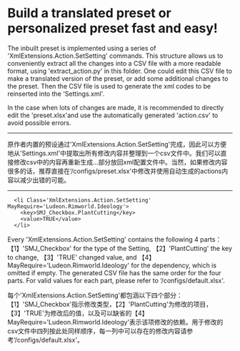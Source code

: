 # Build a translated preset or personalized preset fast and easy!

The inbuilt preset is implemented using a series of 'XmlExtensions.Action.SetSetting' commands. This structure allows us to conveniently extract all the changes into a CSV file with a more readable format, using 'extract_action.py' in this folder. One could edit this CSV file to make a translated version of the preset, or add some additional changes to the preset. Then the CSV file is used to generate the xml codes to be reinserted into the 'Settings.xml'.

In the case when lots of changes are made, it is recommended to directly edit the 'preset.xlsx'and use the automatically generated 'action.csv' to avoid possible errors.

---

原作者内置的预设通过'XmlExtensions.Action.SetSetting'完成，因此可以方便地从'Settings.xml'中提取出所有修改内容并整理到一个csv文件中。我们可以直接修改csv中的内容再重新生成<actions>...</actions>部分放回xml配置文件中。当然，如果修改内容很多的话，推荐直接在‘/configs/preset.xlsx'中修改并使用自动生成的actions内容以减少出错的可能。

---

```
  <li Class='XmlExtensions.Action.SetSetting' MayRequire='Ludeon.Rimworld.Ideology'>
    <key>SMJ_Checkbox.PlantCutting</key>
    <value>TRUE</value>
  </li>
```
Every 'XmlExtensions.Action.SetSetting' contains the following 4 parts：【1】'SMJ_Checkbox' for the type of the Setting, 【2】'PlantCutting' the key to change, 【3】'TRUE' changed value, and 【4】MayRequire='Ludeon.Rimworld.Ideology' for the dependency, which is omitted if empty. The generated CSV file has the same order for the four parts. For valid values for each part, please refer to ‘/configs/default.xlsx'.

每个'XmlExtensions.Action.SetSetting'都包涵以下四个部分：【1】'SMJ_Checkbox'指示修改类型，【2】'PlantCutting'为修改的项目，【3】'TRUE'为修改后的值，以及可以缺省的【4】MayRequire='Ludeon.Rimworld.Ideology'表示该项修改的依赖。用于修改的csv文件中四列按此处同样顺序，每一列中可以存在的修改内容请参考‘/configs/default.xlsx'。
